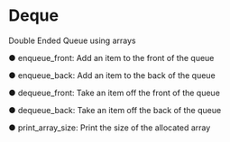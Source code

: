 # Deque
Double Ended Queue using arrays

● enqueue_front: Add an item to the front of the queue

● enqueue_back: Add an item to the back of the queue

● dequeue_front: Take an item off the front of the queue

● dequeue_back: Take an item off the back of the queue

● print_array_size: Print the size of the allocated array
